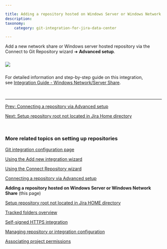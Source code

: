 ```yaml
---

title: Adding a repository hosted on Windows Server or Windows Network share
description:
taxonomy:
    category: git-integration-for-jira-data-center

---
```


<!-- setting up repo -->

Add a new network share or Windows server hosted repository via the Connect to Git Repository wizard ➜ **Advanced setup**.

<img src='/wp-content/uploads/gij-gitserver-adding-network-share-01.png' style='display:block;margin:25px auto;max-width:100%' />

For detailed information and step-by-step guide on this integration, see [Integration Guide - Windows Network/Server Share](/git-integration-for-jira-data-center/windows-network-server-share-gij-self-managed).

&nbsp;
* * *

[Prev: Connecting a repository via Advanced setup](/git-integration-for-jira-data-center/connecting-a-repository-via-advanced-setup-gij-self-managed)

[Next: Setup repository root not located in Jira Home directory](/git-integration-for-jira-data-center/setup-repository-root-not-located-in-Jira-Home-directory-gij-self-managed)

&nbsp;

### More related topics on setting up repositories

[Git integration configuration page](/git-integration-for-jira-data-center/git-integration-configuration-page-gij-self-managed)

[Using the Add new integration wizard](/git-integration-for-jira-data-center/using-the-add-new-integration-wizard-gij-self-managed)

[Using the Connect Repository wizard](/git-integration-for-jira-data-center/using-the-connect-repository-wizard-gij-self-managed)

[Connecting a repository via Advanced setup](/git-integration-for-jira-data-center/connecting-a-repository-via-advanced-setup-gij-self-managed)

**Adding a repository hosted on Windows Server or Windows Network Share** (this page)

[Setup repository root not located in Jira HOME directory](/git-integration-for-jira-data-center/setup-repository-root-not-located-in-jira-home-directory-gij-self-managed)

[Tracked folders overview](/git-integration-for-jira-data-center/tracked-folders-overview-gij-self-managed)

[Self-signed HTTPS integration](/git-integration-for-jira-data-center/self-signed-https-integration-gij-self-managed)

[Managing repository or integration configuration](/git-integration-for-jira-data-center/managing-repository-or-integration-configuration-gij-self-managed)

[Associating project permissions](/git-integration-for-jira-data-center/associating-project-permissions-gij-self-managed)

